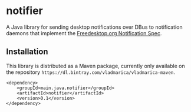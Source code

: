 # notifier

A Java library for sending desktop notifications over DBus to notification daemons that implement the 
[Freedesktop.org Notification Spec](https://people.gnome.org/~mccann/docs/notification-spec/notification-spec-latest.html).

## Installation
This library is distributed as a Maven package, currently only available on the repository `https://dl.bintray.com/vladmarica/vladmarica-maven`.

```
<dependency>
    <groupId>main.java.notifier</groupId>
    <artifactId>notifier</artifactId>
    <version>0.1</version>
</dependency>
```
